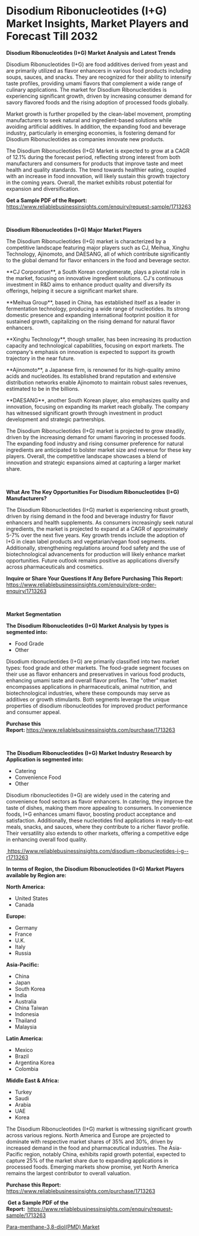 <p><h1>Disodium Ribonucleotides (I+G) Market Insights, Market Players and Forecast Till 2032</h1></p><p><strong>Disodium Ribonucleotides (I+G) Market Analysis and Latest Trends</strong></p>
<p><p>Disodium Ribonucleotides (I+G) are food additives derived from yeast and are primarily utilized as flavor enhancers in various food products including soups, sauces, and snacks. They are recognized for their ability to intensify taste profiles, providing umami flavors that complement a wide range of culinary applications. The market for Disodium Ribonucleotides is experiencing significant growth, driven by increasing consumer demand for savory flavored foods and the rising adoption of processed foods globally.</p><p>Market growth is further propelled by the clean-label movement, prompting manufacturers to seek natural and ingredient-based solutions while avoiding artificial additives. In addition, the expanding food and beverage industry, particularly in emerging economies, is fostering demand for Disodium Ribonucleotides as companies innovate new products. </p><p>The Disodium Ribonucleotides (I+G) Market is expected to grow at a CAGR of 12.1% during the forecast period, reflecting strong interest from both manufacturers and consumers for products that improve taste and meet health and quality standards. The trend towards healthier eating, coupled with an increase in food innovation, will likely sustain this growth trajectory in the coming years. Overall, the market exhibits robust potential for expansion and diversification.</p></p>
<p><strong>Get a Sample PDF of the Report:&nbsp;</strong> <a href="https://www.reliablebusinessinsights.com/enquiry/request-sample/1713263?utm_campaign=3385&utm_medium=2&utm_source=Github&utm_content=ia&utm_term=28032025&utm_id=disodium-ribonucleotides-ig">https://www.reliablebusinessinsights.com/enquiry/request-sample/1713263</a></p>
<p>&nbsp;</p>
<p><strong>Disodium Ribonucleotides (I+G) Major Market Players</strong></p>
<p><p>The Disodium Ribonucleotides (I+G) market is characterized by a competitive landscape featuring major players such as CJ, Meihua, Xinghu Technology, Ajinomoto, and DAESANG, all of which contribute significantly to the global demand for flavor enhancers in the food and beverage sector.</p><p>**CJ Corporation**, a South Korean conglomerate, plays a pivotal role in the market, focusing on innovative ingredient solutions. CJ's continuous investment in R&D aims to enhance product quality and diversify its offerings, helping it secure a significant market share. </p><p>**Meihua Group**, based in China, has established itself as a leader in fermentation technology, producing a wide range of nucleotides. Its strong domestic presence and expanding international footprint position it for sustained growth, capitalizing on the rising demand for natural flavor enhancers.</p><p>**Xinghu Technology**, though smaller, has been increasing its production capacity and technological capabilities, focusing on export markets. The company's emphasis on innovation is expected to support its growth trajectory in the near future.</p><p>**Ajinomoto**, a Japanese firm, is renowned for its high-quality amino acids and nucleotides. Its established brand reputation and extensive distribution networks enable Ajinomoto to maintain robust sales revenues, estimated to be in the billions.</p><p>**DAESANG**, another South Korean player, also emphasizes quality and innovation, focusing on expanding its market reach globally. The company has witnessed significant growth through investment in product development and strategic partnerships.</p><p>The Disodium Ribonucleotides (I+G) market is projected to grow steadily, driven by the increasing demand for umami flavoring in processed foods. The expanding food industry and rising consumer preference for natural ingredients are anticipated to bolster market size and revenue for these key players. Overall, the competitive landscape showcases a blend of innovation and strategic expansions aimed at capturing a larger market share.</p></p>
<p>&nbsp;</p>
<p><strong>What Are The Key Opportunities For Disodium Ribonucleotides (I+G) Manufacturers?</strong></p>
<p><p>The Disodium Ribonucleotides (I+G) market is experiencing robust growth, driven by rising demand in the food and beverage industry for flavor enhancers and health supplements. As consumers increasingly seek natural ingredients, the market is projected to expand at a CAGR of approximately 5-7% over the next five years. Key growth trends include the adoption of I+G in clean label products and vegetarian/vegan food segments. Additionally, strengthening regulations around food safety and the use of biotechnological advancements for production will likely enhance market opportunities. Future outlook remains positive as applications diversify across pharmaceuticals and cosmetics.</p></p>
<p><strong>Inquire or Share Your Questions If Any Before Purchasing This Report:</strong> <a href="https://www.reliablebusinessinsights.com/enquiry/pre-order-enquiry/1713263?utm_campaign=3385&utm_medium=2&utm_source=Github&utm_content=ia&utm_term=28032025&utm_id=disodium-ribonucleotides-ig">https://www.reliablebusinessinsights.com/enquiry/pre-order-enquiry/1713263</a></p>
<p>&nbsp;</p>
<p><strong>Market Segmentation</strong></p>
<p><strong>The Disodium Ribonucleotides (I+G) Market Analysis by types is segmented into:</strong></p>
<p><ul><li>Food Grade</li><li>Other</li></ul></p>
<p><p>Disodium ribonucleotides (I+G) are primarily classified into two market types: food grade and other markets. The food-grade segment focuses on their use as flavor enhancers and preservatives in various food products, enhancing umami taste and overall flavor profiles. The "other" market encompasses applications in pharmaceuticals, animal nutrition, and biotechnological industries, where these compounds may serve as additives or growth stimulants. Both segments leverage the unique properties of disodium ribonucleotides for improved product performance and consumer appeal.</p></p>
<p><strong>Purchase this Report:&nbsp;</strong><a href="https://www.reliablebusinessinsights.com/purchase/1713263?utm_campaign=3385&utm_medium=2&utm_source=Github&utm_content=ia&utm_term=28032025&utm_id=disodium-ribonucleotides-ig">https://www.reliablebusinessinsights.com/purchase/1713263</a></p>
<p>&nbsp;</p>
<p><strong>The Disodium Ribonucleotides (I+G) Market Industry Research by Application is segmented into:</strong></p>
<p><ul><li>Catering</li><li>Convenience Food</li><li>Other</li></ul></p>
<p><p>Disodium ribonucleotides (I+G) are widely used in the catering and convenience food sectors as flavor enhancers. In catering, they improve the taste of dishes, making them more appealing to consumers. In convenience foods, I+G enhances umami flavor, boosting product acceptance and satisfaction. Additionally, these nucleotides find applications in ready-to-eat meals, snacks, and sauces, where they contribute to a richer flavor profile. Their versatility also extends to other markets, offering a competitive edge in enhancing overall food quality.</p></p>
<p><a href="https://www.reliablebusinessinsights.com/disodium-ribonucleotides-i-g--r1713263?utm_campaign=3385&utm_medium=2&utm_source=Github&utm_content=ia&utm_term=28032025&utm_id=disodium-ribonucleotides-ig">&nbsp;https://www.reliablebusinessinsights.com/disodium-ribonucleotides-i-g--r1713263</a></p>
<p><strong>In terms of Region, the Disodium Ribonucleotides (I+G) Market Players available by Region are:</strong></p>
<p>
    <p> <strong> North America: </strong>
        <ul>
            <li>United States</li>
            <li>Canada</li>
        </ul>
        </p> 
    <p> <strong> Europe: </strong>
        <ul>
            <li>Germany</li>
            <li>France</li>
            <li>U.K.</li>
            <li>Italy</li>
            <li>Russia</li>
        </ul>
        </p> 
    <p> <strong> Asia-Pacific: </strong>
        <ul>
            <li>China</li>
            <li>Japan</li>
            <li>South Korea</li>
            <li>India</li>
            <li>Australia</li>
            <li>China Taiwan</li>
            <li>Indonesia</li>
            <li>Thailand</li>
            <li>Malaysia</li>
        </ul>
        </p> 
    <p> <strong> Latin America: </strong>
        <ul>
            <li>Mexico</li>
            <li>Brazil</li>
            <li>Argentina Korea</li>
            <li>Colombia</li>
        </ul>
        </p> 
    <p> <strong> Middle East & Africa: </strong>
        <ul>
            <li>Turkey</li>
            <li>Saudi</li>
            <li>Arabia</li>
            <li>UAE</li>
            <li>Korea</li>
        </ul>
    </p>
    </p>
<p><p>The Disodium Ribonucleotides (I+G) market is witnessing significant growth across various regions. North America and Europe are projected to dominate with respective market shares of 35% and 30%, driven by increased demand in the food and pharmaceutical industries. The Asia-Pacific region, notably China, exhibits rapid growth potential, expected to capture 25% of the market share due to expanding applications in processed foods. Emerging markets show promise, yet North America remains the largest contributor to overall valuation.</p></p>
<p><strong>Purchase this Report: </strong><a href="https://www.reliablebusinessinsights.com/purchase/1713263?utm_campaign=3385&utm_medium=2&utm_source=Github&utm_content=ia&utm_term=28032025&utm_id=disodium-ribonucleotides-ig">https://www.reliablebusinessinsights.com/purchase/1713263</a></p>
<p>&nbsp;<strong>Get a Sample PDF of the Report:&nbsp;&nbsp;</strong><a href="https://www.reliablebusinessinsights.com/enquiry/request-sample/1713263?utm_campaign=3385&utm_medium=2&utm_source=Github&utm_content=ia&utm_term=28032025&utm_id=disodium-ribonucleotides-ig">https://www.reliablebusinessinsights.com/enquiry/request-sample/1713263</a></p>
<p><strong></strong></p>
<p><p><a href="https://github.com/kolffmaris58/Market-Research-Report-List-1/blob/main/para-menthane-38-diolpmd-market.md?utm_campaign=3385&utm_medium=2&utm_source=Github&utm_content=ia&utm_term=28032025&utm_id=disodium-ribonucleotides-ig">Para-menthane-3,8-diol(PMD) Market</a></p></p>